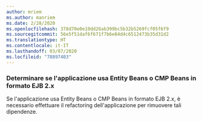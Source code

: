 ```yaml
---
author: mriem
ms.author: manriem
ms.date: 2/28/2020
ms.openlocfilehash: 378d70e0e10dd26ab399bc5b32b5269fcf05f6f9
ms.sourcegitcommit: 56e5f51daf6f671f7b6e84d4c6512473b35d31d2
ms.translationtype: HT
ms.contentlocale: it-IT
ms.lasthandoff: 03/07/2020
ms.locfileid: "78897403"
---
```

### <a name="determine-whether-your-application-uses-entity-beans-or-ejb-2x-style-cmp-beans"></a>Determinare se l'applicazione usa Entity Beans o CMP Beans in formato EJB 2.x

Se l'applicazione usa Entity Beans o CMP Beans in formato EJB 2.x, è necessario effettuare il refactoring dell'applicazione per rimuovere tali dipendenze.
